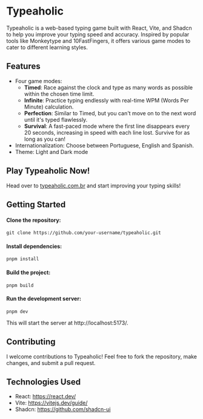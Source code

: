 
# Typeaholic
Typeaholic is a web-based typing game built with React, Vite, and Shadcn to help you improve your typing speed and accuracy. Inspired by popular tools like Monkeytype and 10FastFingers, it offers various game modes to cater to different learning styles.

## Features
- Four game modes:
    - **Timed**: Race against the clock and type as many words as possible within the chosen time limit.
    - **Infinite**: Practice typing endlessly with real-time WPM (Words Per Minute) calculation.
    - **Perfection**: Similar to Timed, but you can't move on to the next word until it's typed flawlessly.
    - **Survival**: A fast-paced mode where the first line disappears every 20 seconds, increasing in speed with each line lost. Survive for as long as you can!
- Internationalization: Choose between Portuguese, English and Spanish.
- Theme: Light and Dark mode

## Play Typeaholic Now!
Head over to [typeaholic.com.br](typeaholic.com.br) and start improving your typing skills!

## Getting Started
#### Clone the repository:

```
git clone https://github.com/your-username/typeaholic.git
```

#### Install dependencies:
```
pnpm install
```

#### Build the project:
```
pnpm build
```

#### Run the development server:
```
pnpm dev
```

This will start the server at http://localhost:5173/.

## Contributing
I welcome contributions to Typeaholic! Feel free to fork the repository, make changes, and submit a pull request.

## Technologies Used
- React: https://react.dev/
- Vite: https://vitejs.dev/guide/
- Shadcn: https://github.com/shadcn-ui
